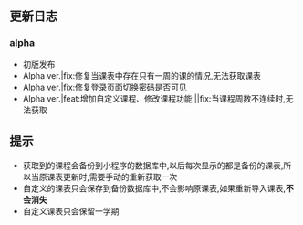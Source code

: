 ## 更新日志
### alpha
- 初版发布
- Alpha ver.|fix:修复当课表中存在只有一周的课的情况,无法获取课表
- Alpha ver.|fix:修复登录页面切换密码是否可见
- Alpha ver.|feat:增加自定义课程、修改课程功能 ||fix:当课程周数不连续时,无法获取

## 提示

- 获取到的课程会备份到小程序的数据库中,以后每次显示的都是备份的课表,所以当原课表更新时,需要手动的重新获取一次
- 自定义的课表只会保存到备份数据库中,不会影响原课表,如果重新导入课表,**不会消失**
- 自定义课表只会保留一学期




